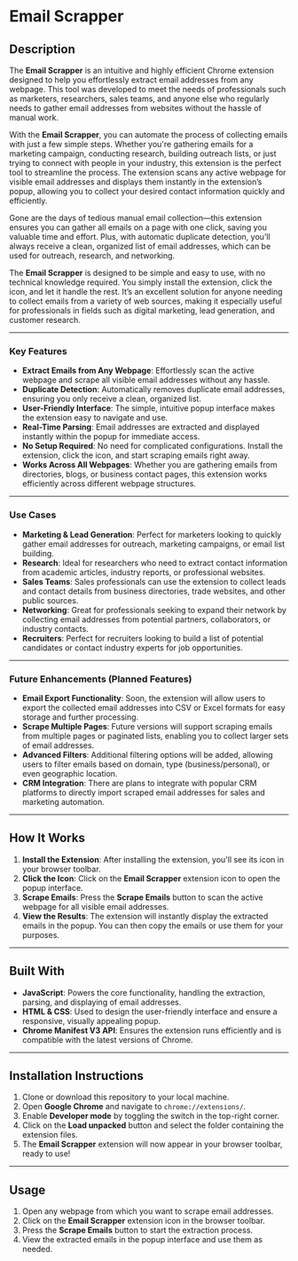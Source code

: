 # Email Scrapper

## Description
The **Email Scrapper** is an intuitive and highly efficient Chrome extension designed to help you effortlessly extract email addresses from any webpage. This tool was developed to meet the needs of professionals such as marketers, researchers, sales teams, and anyone else who regularly needs to gather email addresses from websites without the hassle of manual work.

With the **Email Scrapper**, you can automate the process of collecting emails with just a few simple steps. Whether you're gathering emails for a marketing campaign, conducting research, building outreach lists, or just trying to connect with people in your industry, this extension is the perfect tool to streamline the process. The extension scans any active webpage for visible email addresses and displays them instantly in the extension’s popup, allowing you to collect your desired contact information quickly and efficiently.

Gone are the days of tedious manual email collection—this extension ensures you can gather all emails on a page with one click, saving you valuable time and effort. Plus, with automatic duplicate detection, you’ll always receive a clean, organized list of email addresses, which can be used for outreach, research, and networking.

The **Email Scrapper** is designed to be simple and easy to use, with no technical knowledge required. You simply install the extension, click the icon, and let it handle the rest. It’s an excellent solution for anyone needing to collect emails from a variety of web sources, making it especially useful for professionals in fields such as digital marketing, lead generation, and customer research.

---

### Key Features
- **Extract Emails from Any Webpage**: Effortlessly scan the active webpage and scrape all visible email addresses without any hassle.
- **Duplicate Detection**: Automatically removes duplicate email addresses, ensuring you only receive a clean, organized list.
- **User-Friendly Interface**: The simple, intuitive popup interface makes the extension easy to navigate and use.
- **Real-Time Parsing**: Email addresses are extracted and displayed instantly within the popup for immediate access.
- **No Setup Required**: No need for complicated configurations. Install the extension, click the icon, and start scraping emails right away.
- **Works Across All Webpages**: Whether you are gathering emails from directories, blogs, or business contact pages, this extension works efficiently across different webpage structures.

---

### Use Cases
- **Marketing & Lead Generation**: Perfect for marketers looking to quickly gather email addresses for outreach, marketing campaigns, or email list building.
- **Research**: Ideal for researchers who need to extract contact information from academic articles, industry reports, or professional websites.
- **Sales Teams**: Sales professionals can use the extension to collect leads and contact details from business directories, trade websites, and other public sources.
- **Networking**: Great for professionals seeking to expand their network by collecting email addresses from potential partners, collaborators, or industry contacts.
- **Recruiters**: Perfect for recruiters looking to build a list of potential candidates or contact industry experts for job opportunities.

---

### Future Enhancements (Planned Features)
- **Email Export Functionality**: Soon, the extension will allow users to export the collected email addresses into CSV or Excel formats for easy storage and further processing.
- **Scrape Multiple Pages**: Future versions will support scraping emails from multiple pages or paginated lists, enabling you to collect larger sets of email addresses.
- **Advanced Filters**: Additional filtering options will be added, allowing users to filter emails based on domain, type (business/personal), or even geographic location.
- **CRM Integration**: There are plans to integrate with popular CRM platforms to directly import scraped email addresses for sales and marketing automation.

---

## How It Works
1. **Install the Extension**: After installing the extension, you'll see its icon in your browser toolbar.
2. **Click the Icon**: Click on the **Email Scrapper** extension icon to open the popup interface.
3. **Scrape Emails**: Press the **Scrape Emails** button to scan the active webpage for all visible email addresses.
4. **View the Results**: The extension will instantly display the extracted emails in the popup. You can then copy the emails or use them for your purposes.

---

## Built With
- **JavaScript**: Powers the core functionality, handling the extraction, parsing, and displaying of email addresses.
- **HTML & CSS**: Used to design the user-friendly interface and ensure a responsive, visually appealing popup.
- **Chrome Manifest V3 API**: Ensures the extension runs efficiently and is compatible with the latest versions of Chrome.

---

## Installation Instructions
1. Clone or download this repository to your local machine.
2. Open **Google Chrome** and navigate to `chrome://extensions/`.
3. Enable **Developer mode** by toggling the switch in the top-right corner.
4. Click on the **Load unpacked** button and select the folder containing the extension files.
5. The **Email Scrapper** extension will now appear in your browser toolbar, ready to use!

---

## Usage
1. Open any webpage from which you want to scrape email addresses.
2. Click on the **Email Scrapper** extension icon in the browser toolbar.
3. Press the **Scrape Emails** button to start the extraction process.
4. View the extracted emails in the popup interface and use them as needed.
